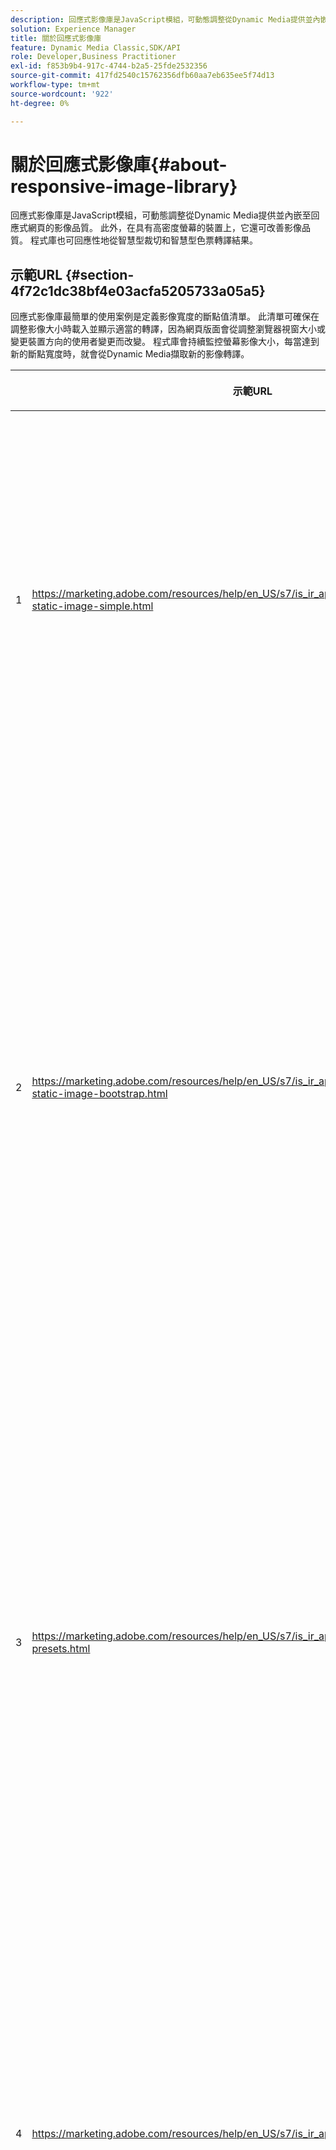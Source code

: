 ```yaml
---
description: 回應式影像庫是JavaScript模組，可動態調整從Dynamic Media提供並內嵌至回應式網頁的影像品質。 此外，在具有高密度螢幕的裝置上，它還可改善影像品質。 程式庫也可回應性地從智慧型裁切和智慧型色票轉譯結果。
solution: Experience Manager
title: 關於回應式影像庫
feature: Dynamic Media Classic,SDK/API
role: Developer,Business Practitioner
exl-id: f853b9b4-917c-4744-b2a5-25fde2532356
source-git-commit: 417fd2540c15762356dfb60aa7eb635ee5f74d13
workflow-type: tm+mt
source-wordcount: '922'
ht-degree: 0%

---
```


# 關於回應式影像庫{#about-responsive-image-library}

回應式影像庫是JavaScript模組，可動態調整從Dynamic Media提供並內嵌至回應式網頁的影像品質。 此外，在具有高密度螢幕的裝置上，它還可改善影像品質。 程式庫也可回應性地從智慧型裁切和智慧型色票轉譯結果。

## 示範URL {#section-4f72c1dc38bf4e03acfa5205733a05a5}

回應式影像庫最簡單的使用案例是定義影像寬度的斷點值清單。 此清單可確保在調整影像大小時載入並顯示適當的轉譯，因為網頁版面會從調整瀏覽器視窗大小或變更裝置方向的使用者變更而改變。 程式庫會持續監控螢幕影像大小，每當達到新的斷點寬度時，就會從Dynamic Media擷取新的影像轉譯。

<table id="table_3D3D3991B802461A888E1093C1217D26"> 
 <thead> 
  <tr> 
   <th colname="col01" class="entry"> </th> 
   <th colname="col1" class="entry"> <p>示範URL </p> </th> 
   <th colname="col2" class="entry"> <p>說明 </p> </th> 
  </tr> 
 </thead>
 <tbody> 
  <tr> 
   <td colname="col01"> <p>1 </p> </td> 
   <td colname="col1"> <p> <a href="https://marketing.adobe.com/resources/help/en_US/s7/is_ir_api/is_api/samples/responsive-static-image-simple.html" scope="external" format="https"> https://marketing.adobe.com/resources/help/en_US/s7/is_ir_api/is_api/samples/responsive-static-image-simple.html  </a> </p> <p> 
     <!-- http://sasha.s7qa.com/jira-bugs/S7-7729/responsive-static-image-simple.htm--> </p> </td> 
   <td colname="col2"> <p>以下是回應式影像位於採用網頁寬度50%的容器內的簡單範例。 每次調整瀏覽器視窗大小時，容器寬度就會變更。 當影像寬度達到配置的斷點之一時（為說明目的而設定為200、400、600和800像素），下載並顯示新的格式副本。 目的是避免載入不必要的大型影像，節省網路頻寬。 </p> <p>按一下URL以開啟網頁、調整瀏覽器視窗大小並監控網路流量。 </p> </td> 
  </tr> 
  <tr> 
   <td colname="col01"> <p>2 </p> </td> 
   <td colname="col1"> <p> <a href="https://marketing.adobe.com/resources/help/en_US/s7/is_ir_api/is_api/samples/responsive-static-image-bootstrap.html" format="https" scope="external"> https://marketing.adobe.com/resources/help/en_US/s7/is_ir_api/is_api/samples/responsive-static-image-bootstrap.html  </a> </p> <p> 
     <!-- http://sasha.s7qa.com/jira-bugs/S7-7729/responsive-static-image-bootstrap.htm--> </p> </td> 
   <td colname="col2"> <p>以下Bootstrap範例說明網頁中的相同使用案例。 根據BootstrapCSS，新增回應式影像的版面儲存格會取得下列其中一個寬度：360、720和940像素。 這些值正是作為中斷點傳遞至回應式影像庫的內容。 因此，Dynamic Media可確保有效使用用戶端的網路頻寬。 此外，它還可確保影像以目前網頁版面所需的確切大小顯示，而不會因縮放用戶端瀏覽器而產生任何視覺成品。 </p> <p>按一下URL以開啟網頁、調整瀏覽器視窗大小以達到不同的版面中斷點，以及監控網路流量。 </p> <p>更高級的使用案例包括將不同的影像預設集或影像伺服命令（或兩者）與不同的斷點值相關聯。 </p> </td> 
  </tr> 
  <tr> 
   <td colname="col01"> <p>3 </p> </td> 
   <td colname="col1"> <p> <a href="https://marketing.adobe.com/resources/help/en_US/s7/is_ir_api/is_api/samples/image-presets.html" format="https" scope="external"> https://marketing.adobe.com/resources/help/en_US/s7/is_ir_api/is_api/samples/image-presets.html  </a> </p> <p> 
     <!--http://sasha.s7qa.com/jira-bugs/S7-7729/image-presets.html--> </p> </td> 
   <td colname="col2"> <p>在下一個示例中，使用不同影像質量和格式的影像預設集（針對不同的斷點大小）。 對於小斷點，應用低質量預設，強制「影像服務」返回僅壓縮為六色的GIF影像。 媒體斷點正在使用為高壓縮的JPEG配置的影像預設集。 最大斷點與使用無損PNG的高質量影像預設集相關聯。 這種方法基於具有較大螢幕的設備具有更大的頻寬和處理能力的假設，確保將高質量影像傳送到這些設備。 </p> <p>按一下URL以開啟網頁，將網頁瀏覽器視窗的大小從大到小調整，並注意影像品質下降的情形。 </p> </td> 
  </tr> 
  <tr> 
   <td colname="col01"> <p>4 </p> </td> 
   <td colname="col1"> <p> <a href="https://marketing.adobe.com/resources/help/en_US/s7/is_ir_api/is_api/samples/crops.html" format="https" scope="external"> https://marketing.adobe.com/resources/help/en_US/s7/is_ir_api/is_api/samples/crops.html  </a> </p> <p> 
     <!--http://sasha.s7qa.com/jira-bugs/S7-7729/crops.html--> </p> </td> 
   <td colname="col2"> <p>除了「影像預設集」之外，還可以將特定「影像伺服」命令與斷點關聯。 下列範例說明當螢幕影像大小變小時，如何將橫幅影像逐步裁切至感興趣的區域。 在此處，最大的斷點完全沒有任何「影像伺服」命令，因此橫幅影像是完全可見的。 在中斷點處應用適中裁切，使只能顯示文本為「正在運行」的運行器。 在小斷點處，應用更多的裁切，以便只顯示產品。 </p> <p>按一下URL以開啟網頁並調整瀏覽器視窗的大小。 注意影像在從大到小時會如何逐漸裁切。 </p> </td> 
  </tr> 
  <tr> 
   <td colname="col01"> <p>5 </p> </td> 
   <td colname="col1"> <p> <a href="https://marketing.adobe.com/resources/help/en_US/s7/is_ir_api/is_api/samples/template.html" format="https" scope="external"> https://marketing.adobe.com/resources/help/en_US/s7/is_ir_api/is_api/samples/template.html  </a> </p> <p> 
     <!--http://sasha.s7qa.com/jira-bugs/S7-7729/template.html--> </p> </td> 
   <td colname="col2"> <p>您也可以使用「影像伺服」命令搭配「影像伺服範本」，根據影像大小控制特定範本參數。 在下一個範例中，使用「影像提供範本」，其中文字覆蓋的字型大小是使用<span class="codeph"> $fontsize </span>參數參數化的。 回應式影像的設定是針對較小的影像大小使用較大的字型大小，以確保文字一律可讀： </p> </td> 
  </tr> 
 </tbody> 
</table>

## 系統需求 {#section-35ea9e9c79cc43d7bcefdc240340fba4}

**伺服器硬體和軟體**

* Dynamic Media Image Serving 6.0.1或更新版本。

**用戶端瀏覽器最低需求**

* Microsoft® Windows® 7或更高版本；macOS X 10.8或更新版本。
* Firefox 23、Safari 6、Chrome 29、IE 9或更新版本。
* iOS 6或更新版本。
* 經iPhone3GS或更新版本以及iPad2或更新版本認證（僅限原生瀏覽器）。
* Android™ OS 2.3或更新版本。
* 目前不支援行動裝置上的Internet Explorer。

